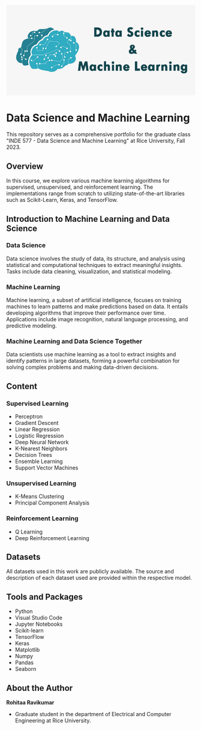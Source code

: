 ![Data Science and ML](ml.jpg)

# Data Science and Machine Learning

This repository serves as a comprehensive portfolio for the graduate class "INDE 577 - Data Science and Machine Learning" at Rice University, Fall 2023.

## Overview

In this course, we explore various machine learning algorithms for supervised, unsupervised, and reinforcement learning. The implementations range from scratch to utilizing state-of-the-art libraries such as Scikit-Learn, Keras, and TensorFlow.

## Introduction to Machine Learning and Data Science

### Data Science
Data science involves the study of data, its structure, and analysis using statistical and computational techniques to extract meaningful insights. Tasks include data cleaning, visualization, and statistical modeling.

### Machine Learning
Machine learning, a subset of artificial intelligence, focuses on training machines to learn patterns and make predictions based on data. It entails developing algorithms that improve their performance over time. Applications include image recognition, natural language processing, and predictive modeling.

### Machine Learning and Data Science Together
Data scientists use machine learning as a tool to extract insights and identify patterns in large datasets, forming a powerful combination for solving complex problems and making data-driven decisions.

## Content

### Supervised Learning

- Perceptron
- Gradient Descent
- Linear Regression
- Logistic Regression
- Deep Neural Network
- K-Nearest Neighbors
- Decision Trees
- Ensemble Learning 
- Support Vector Machines

### Unsupervised Learning

- K-Means Clustering
- Principal Component Analysis

### Reinforcement Learning

- Q Learning
- Deep Reinforcement Learning

## Datasets

All datasets used in this work are publicly available. The source and description of each dataset used are provided within the respective model.

## Tools and Packages

- Python
- Visual Studio Code
- Jupyter Notebooks
- Scikit-learn
- TensorFlow
- Keras
- Matplotlib
- Numpy
- Pandas
- Seaborn

## About the Author

**Rohitaa Ravikumar**
- Graduate student in the department of Electrical and Computer Engineering at Rice University.
